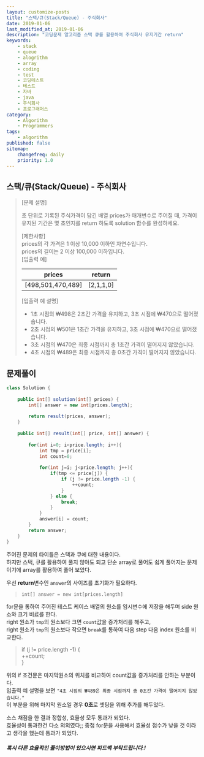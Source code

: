 ```yaml
---
layout: customize-posts
title: "스택/큐(Stack/Queue) - 주식회사"
date: 2019-01-06
last_modified_at: 2019-01-06
description: "코딩문제 알고리즘 스택 큐를 활용하여 주식회사 유지기간 return"
keywords:
    - stack
    - queue
    - alogrithm
    - array
    - coding
    - test
    - 코딩테스트
    - 테스트
    - 자바
    - java
    - 주식회사
    - 프로그래머스
category:
    - Algorithm
    - Programmers
tags:
    - algorithm
published: false
sitemap:
    changefreq: daily
    priority: 1.0
---
```


## 스택/큐(Stack/Queue) - 주식회사

>[문제 설명] 
>
>초 단위로 기록된 주식가격이 담긴 배열 prices가 매개변수로 주어질 때, 가격이 유지된 기간은 몇 초인지를 return 하도록 solution 함수를 완성하세요.  
>  
>[제한사항]  
>prices의 각 가격은 1 이상 10,000 이하인 자연수입니다.  
>prices의 길이는 2 이상 100,000 이하입니다.  
>[입출력 예]  
>
>|prices|return|
>|------|------|
>|[498,501,470,489]|[2,1,1,0]|  
>
>[입출력 예 설명]
>* 1초 시점의 ₩498은 2초간 가격을 유지하고, 3초 시점에 ₩470으로 떨어졌습니다.
>* 2초 시점의 ₩501은 1초간 가격을 유지하고, 3초 시점에 ₩470으로 떨어졌습니다.
>* 3초 시점의 ₩470은 최종 시점까지 총 1초간 가격이 떨어지지 않았습니다.
>* 4초 시점의 ₩489은 최종 시점까지 총 0초간 가격이 떨어지지 않았습니다.

## 문제풀이

```java
class Solution {
    
    public int[] solution(int[] prices) {
        int[] answer = new int[prices.length];
        
        return result(prices, answer);
    }
    
    public int[] result(int[] price, int[] answer) {
        
        for(int i=0; i<price.length; i++){
            int tmp = price[i];
            int count=0;
            
            for(int j=i; j<price.length; j++){
                if(tmp <= price[j]) {
                    if (j != price.length -1) {
                        ++count;
                    }
                } else {
                    break;
                }
            }   
            answer[i] = count;
        }
        return answer;
    }
}
```

주어진 문제의 타이틀은 스택과 큐에 대한 내용이다.  
하지만 스택, 큐를 활용하여 풀지 않아도 되고 단순 array로 풀어도 쉽게 풀어지는 문제이기에 array를 활용하여 풀어 보았다.  

우선 **return**변수인 ```answer```의 사이즈를 초기화가 필요하다. 
>```int[] answer = new int[prices.length]```

for문을 통하여 주어진 테스트 케이스 배열의 원소를 임시변수에 저장을 해두며 side 원소와 크기 비료를 한다.  
right 원소가 ```tmp```의 원소보다 크면 ```count```값을 증가처리를 해주고,  
right 원소가 ```tmp```의 원소보다 작으면 ```break```를 통하여 다음 step 다음 index 원소를 비교한다.  

>if (j != price.length -1) {  
>    ++count;  
>}  

위의 if 조건문은 마지막원소의 위치를 비교하여 count값을 증가처리를 안하는 부분이다.  
입출력 예 설명을 보면 ```"4초 시점의 ₩489은 최종 시점까지 총 0초간 가격이 떨어지지 않았습니다."```  
이 부분을 위해 마지막 원소일 경우 **0초**로 셋팅을 위해 추가를 해두었다.

소스 채점을 한 결과 정합성, 효율성 모두 통과가 되었다.  
효율성이 통과한건 다소 의외였다;; 중첩 for문을 사용해서 효율성 점수가 낮을 것 이라고 생각을 했는데 통과가 되었다.

##### 혹시 다른 효율적인 풀이방법이 있으시면 피드백 부탁드립니다.!
